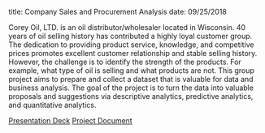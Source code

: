 title: Company Sales and Procurement Analysis
date: 09/25/2018

Corey Oil, LTD. is an oil distributor/wholesaler located in Wisconsin. 40 years of oil selling history has contributed a highly loyal customer group. The dedication to providing product service, knowledge, and competitive prices promotes excellent customer relationship and stable selling history. However, the challenge is to identify the strength of the products. For example, what type of oil is selling and what products are not.
This group project aims to prepare and collect a dataset that is valuable for data and business analysis. The goal of the project is to turn the data into valuable proposals and suggestions via descriptive analytics, predictive analytics, and quantitative analytics.



<a href="{{ url_for('static', filename='project_files/CompanySalesProcurementAnalysis_PPT.pptx') }}">Presentation Deck</a><a></a>
<a href="{{ url_for('static', filename='project_files/CompanySalesProcurementAnalysis.docx') }}">Project Document</a><a></a>
